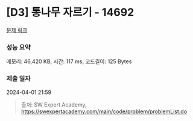 # [D3] 통나무 자르기 - 14692 

[문제 링크](https://swexpertacademy.com/main/code/problem/problemDetail.do?contestProbId=AYJW0g-qlO8DFASv) 

### 성능 요약

메모리: 46,420 KB, 시간: 117 ms, 코드길이: 125 Bytes

### 제출 일자

2024-04-01 21:59



> 출처: SW Expert Academy, https://swexpertacademy.com/main/code/problem/problemList.do